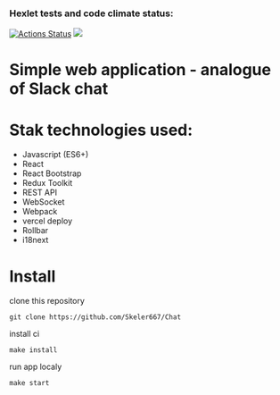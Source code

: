 ### Hexlet tests and code climate status:
[![Actions Status](https://github.com/Skeler667/frontend-project-12/workflows/hexlet-check/badge.svg)](https://github.com/Skeler667/frontend-project-12/actions)
<a href="https://codeclimate.com/github/Skeler667/Chat/maintainability"><img src="https://api.codeclimate.com/v1/badges/c777e5c44cc84eba2aac/maintainability" /></a>

# Simple web application - analogue of Slack chat

# Stak technologies used:

- Javascript (ES6+)
- React
- React Bootstrap
- Redux Toolkit
- REST API
- WebSocket
- Webpack
- vercel deploy
- Rollbar
- i18next

# Install

clone this repository
```
git clone https://github.com/Skeler667/Chat
```

install ci
```
make install
```

run app localy
```
make start
```
